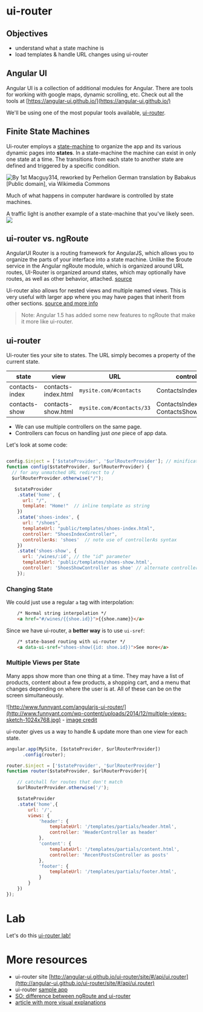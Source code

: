# ui-router

## Objectives

* understand what a state machine is
* load templates & handle URL changes using ui-router



## Angular UI

Angular UI is a collection of additional modules for Angular.  There are tools for working with google maps, dynamic scrolling, etc.  Check out all the tools at [https://angular-ui.github.io/](https://angular-ui.github.io/)

We'll be using one of the most popular tools available, [ui-router](https://github.com/angular-ui/ui-router).


## Finite State Machines

Ui-router employs a [state-machine](https://en.wikipedia.org/wiki/Finite-state_machine) to organize the app and its various dynamic pages into **states**.  In a state-machine the machine can exist in only one state at a time.  The transitions from each state to another state are defined and triggered by a specific condition.

![By 1st Macguy314, reworked by Perhelion  German translation by Babakus [Public domain], via Wikimedia Commons](https://upload.wikimedia.org/wikipedia/commons/c/cf/Finite_state_machine_example_with_comments.svg)

Much of what happens in computer hardware is controlled by state machines.  

A traffic light is another example of a state-machine that you've likely seen.
![](https://images.duckduckgo.com/iu/?u=http%3A%2F%2Fwww.clipartlord.com%2Fwp-content%2Fuploads%2F2013%2F09%2Ftraffic-light.png&f=1)

## ui-router vs. ngRoute

AngularUI Router is a routing framework for AngularJS, which allows you to organize the parts of your interface into a state machine. Unlike the $route service in the Angular ngRoute module, which is organized around URL routes, UI-Router is organized around states, which may optionally have routes, as well as other behavior, attached. [source](https://github.com/angular-ui/ui-router#angularui-router-)

Ui-router also allows for nested views and multiple named views. This is very useful with larger app where you may have pages that inherit from other sections.  [source and more info](http://stackoverflow.com/questions/21023763/angularjs-difference-between-angular-route-and-angular-ui-router)


> Note: Angular 1.5 has added some new features to ngRoute that make it more like ui-router.

## ui-router

Ui-router ties your site to states. The URL simply becomes a property of the current state.

| state          | view                 | URL                      | controllers |
|----------------|----------------------|--------------------------|------------|
| contacts-index | contacts-index.html  | `mysite.com/#contacts` |  ContactsIndexController |
| contacts-show  | contacts-show.html   | `mysite.com/#contacts/33` |  ContactsIndexController, ContactsShowController |

* We can use multiple controllers on the same page.
* Controllers can focus on handling just _one_ piece of app data.

Let's look at some code:

```js

config.$inject = ['$stateProvider', '$urlRouterProvider']; // minification protection
function config($stateProvider, $urlRouterProvider) {
  // for any unmatched URL redirect to /
  $urlRouterProvider.otherwise("/");

   $stateProvider
    .state('home', {
      url: "/",
      template: "Home!"  // inline template as string
    })
    .state('shoes-index', {
      url: "/shoes",
      templateUrl: "public/templates/shoes-index.html",
      controller: "ShoesIndexController",
      controllerAs: 'shoes'  // note use of controllerAs syntax
    })
    .state('shoes-show', {
      url: '/wines/:id', // the "id" parameter
      templateUrl: 'public/templates/shoes-show.html',
      controller: 'ShoesShowController as shoe' // alternate controller as syntax
    });

```

### Changing State

We could just use a regular `a` tag with interpolation:
``` html
    /* Normal string interpolation */
    <a href="#/wines/{{shoe.id}}">{{shoe.name}}</a>
```

Since we have ui-router, a **better way** is to use `ui-sref`:
```html
    /* state-based routing with ui-router */
    <a data-ui-sref="shoes-show({id: shoe.id})">See more</a>
```


### Multiple Views per State

Many apps show more than one thing at a time.  They may have a list of products, content about a few products, a shopping cart, and a menu that changes depending on where the user is at.  All of these can be on the screen simultaneously.

![http://www.funnyant.com/angularjs-ui-router/](http://www.funnyant.com/wp-content/uploads/2014/12/multiple-views-sketch-1024x768.jpg)  - [image credit](http://www.funnyant.com/wp-content/uploads/2014/12/multiple-views-sketch-1024x768.jpg)

ui-router gives us a way to handle & update more than one view for each state.

```js
angular.app(MySite, [$stateProvider, $urlRouterProvider])
      .config(router);

router.$inject = ['$stateProvider', '$urlRouterProvider']
function router($stateProvider, $urlRouterProvider){

    // catchall for routes that don't match
    $urlRouterProvider.otherwise('/');

    $stateProvider
    .state('home',{
        url: '/',
        views: {
            'header': {
                templateUrl: '/templates/partials/header.html',
                controller: 'HeaderController as header'
            },
            'content': {
                templateUrl: '/templates/partials/content.html',
                controller: 'RecentPostsController as posts'
            },
            'footer': {
                templateUrl: '/templates/partials/footer.html',
            }
        }
    })
});
```


# Lab

Let's do this [ui-router lab!](https://github.com/sf-wdi-25/angular-ui-router-lab)



# More resources

* ui-router site [http://angular-ui.github.io/ui-router/site/#/api/ui.router](http://angular-ui.github.io/ui-router/site/#/api/ui.router)
* ui-router [sample app](http://angular-ui.github.io/ui-router/sample/#/)
* [SO: difference between ngRoute and ui-router](http://stackoverflow.com/questions/21023763/angularjs-difference-between-angular-route-and-angular-ui-router)
* [article with more visual explanations](http://www.funnyant.com/angularjs-ui-router/)
